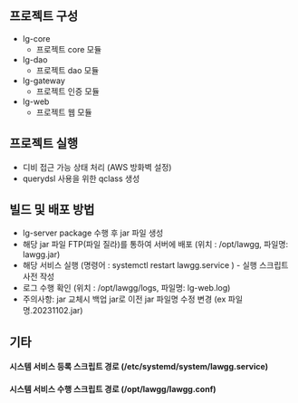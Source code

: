 ## 프로젝트 구성
- lg-core
    - 프로젝트 core 모듈
- lg-dao
    - 프로젝트 dao 모듈
- lg-gateway
    - 프로젝트 인증 모듈
- lg-web
    - 프로젝트 웹 모듈

## 프로젝트 실행

- 디비 접근 가능 상태 처리 (AWS 방화벽 설정)
- querydsl 사용을 위한 qclass 생성 

## 빌드 및 배포 방법

- lg-server package 수행 후 jar 파일 생성
- 해당 jar 파일 FTP(파일 질라)를 통하여 서버에 배포 (위치 : /opt/lawgg, 파일명: lawgg.jar)
- 해당 서비스 실행 (명령어 : systemctl restart lawgg.service ) - 실행 스크립트 사전 작성
- 로그 수행 확인 (위치 : /opt/lawgg/logs, 파일명: lg-web.log)
- 주의사항: jar 교체시 백업 jar로 이전 jar 파일명 수정 변경 (ex 파일명.20231102.jar)

## 기타

#### 시스템 서비스 등록 스크립트 경로 (/etc/systemd/system/lawgg.service)
#### 시스템 서비스 수행 스크립트 경로 (/opt/lawgg/lawgg.conf)